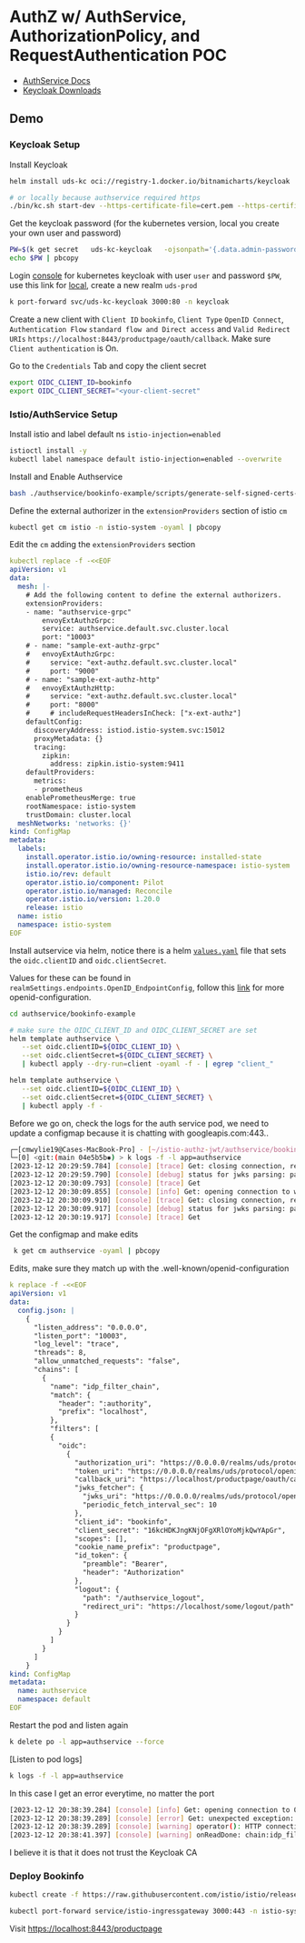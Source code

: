 # AuthZ w/ AuthService, AuthorizationPolicy, and RequestAuthentication POC

- [AuthService Docs](https://github.com/istio-ecosystem/authservice/tree/master/bookinfo-example#further-protect-via-requestauthentication-and-authorization-policy)
- [Keycloak Downloads](https://www.keycloak.org/downloads)

## Demo 

### Keycloak Setup 

Install Keycloak

```bash
helm install uds-kc oci://registry-1.docker.io/bitnamicharts/keycloak

# or locally because authservice required https
./bin/kc.sh start-dev --https-certificate-file=cert.pem --https-certificate-key-file=key.pem --https-port 443
```

Get the keycloak password (for the kubernetes version, local you create your own user and password)

```bash
PW=$(k get secret   uds-kc-keycloak   -ojsonpath='{.data.admin-password}' | base64 -d)
echo $PW | pbcopy
```

Login [console](http://localhost:3000) for kubernetes keycloak with user `user` and password `$PW`, use this link for [local](https://0.0.0.0:8443), create a new realm `uds-prod`

```bash
k port-forward svc/uds-kc-keycloak 3000:80 -n keycloak
```     

Create a new client with `Client ID` `bookinfo`, `Client Type` `OpenID Connect`, `Authentication Flow` `standard flow and Direct access` and `Valid Redirect URIs` `https://localhost:8443/productpage/oauth/callback`. Make sure `Client authentication` is On.

Go to the `Credentials` Tab and copy the client secret

```bash
export OIDC_CLIENT_ID=bookinfo
export OIDC_CLIENT_SECRET="<your-client-secret"
```

### Istio/AuthService Setup

Install istio and label default ns `istio-injection=enabled`

```bash
istioctl install -y
kubectl label namespace default istio-injection=enabled --overwrite
```

Install and Enable Authservice
```bash
bash ./authservice/bookinfo-example/scripts/generate-self-signed-certs-for-ingress-gateway.sh
```


<!-- Deploy the external authorizer and verify it is up.

NOT NECESSARY

```bash
kubectl apply -f https://raw.githubusercontent.com/istio/istio/release-1.20/samples/extauthz/ext-authz.yaml

kubectl logs "$(kubectl get pod -l app=ext-authz  -o jsonpath={.items..metadata.name})"  -c ext-authz
```      -->

Define the external authorizer in the `extensionProviders` section of istio `cm`

```bash
kubectl get cm istio -n istio-system -oyaml | pbcopy
```

Edit the `cm` adding the `extensionProviders` section

```yaml
kubectl replace -f -<<EOF
apiVersion: v1
data:
  mesh: |-
    # Add the following content to define the external authorizers.
    extensionProviders:
    - name: "authservice-grpc"
        envoyExtAuthzGrpc:
        service: authservice.default.svc.cluster.local
        port: "10003"
    # - name: "sample-ext-authz-grpc"
    #   envoyExtAuthzGrpc:
    #     service: "ext-authz.default.svc.cluster.local"
    #     port: "9000"
    # - name: "sample-ext-authz-http"
    #   envoyExtAuthzHttp:
    #     service: "ext-authz.default.svc.cluster.local"
    #     port: "8000"
    #     # includeRequestHeadersInCheck: ["x-ext-authz"]
    defaultConfig:
      discoveryAddress: istiod.istio-system.svc:15012
      proxyMetadata: {}
      tracing:
        zipkin:
          address: zipkin.istio-system:9411
    defaultProviders:
      metrics:
      - prometheus
    enablePrometheusMerge: true
    rootNamespace: istio-system
    trustDomain: cluster.local
  meshNetworks: 'networks: {}'
kind: ConfigMap
metadata:
  labels:
    install.operator.istio.io/owning-resource: installed-state
    install.operator.istio.io/owning-resource-namespace: istio-system
    istio.io/rev: default
    operator.istio.io/component: Pilot
    operator.istio.io/managed: Reconcile
    operator.istio.io/version: 1.20.0
    release: istio
  name: istio
  namespace: istio-system
EOF
```


Install autservice via helm, notice there is a helm [`values.yaml`](./authservice/bookinfo-example/authservice/values.yaml) file that sets the `oidc.clientID` and `oidc.clientSecret`.

Values for these can be found in `realmSettings.endpoints.OpenID_EndpointConfig`, follow this [link](https://0.0.0.0:8443/realms/uds/.well-known/openid-configuration) for more openid-configuration.

```bash
cd authservice/bookinfo-example

# make sure the OIDC_CLIENT_ID and OIDC_CLIENT_SECRET are set
helm template authservice \
   --set oidc.clientID=${OIDC_CLIENT_ID} \
   --set oidc.clientSecret=${OIDC_CLIENT_SECRET} \
   | kubectl apply --dry-run=client -oyaml -f - | egrep "client_"

helm template authservice \
   --set oidc.clientID=${OIDC_CLIENT_ID} \
   --set oidc.clientSecret=${OIDC_CLIENT_SECRET} \
   | kubectl apply -f -
```

Before we go on, check the logs for the auth service pod, we need to update a configmap because it is chatting with googleapis.com:443..

```bash
┌─[cmwylie19@Cases-MacBook-Pro] - [~/istio-authz-jwt/authservice/bookinfo-example] - [2023-12-12 03:30:16]
└─[0] <git:(main 04e5b5b✱) > k logs -f -l app=authservice
[2023-12-12 20:29:59.784] [console] [trace] Get: closing connection, response payload size 1033
[2023-12-12 20:29:59.790] [console] [debug] status for jwks parsing: parseJwks, OK
[2023-12-12 20:30:09.793] [console] [trace] Get
[2023-12-12 20:30:09.855] [console] [info] Get: opening connection to www.googleapis.com:443
[2023-12-12 20:30:09.910] [console] [trace] Get: closing connection, response payload size 1033
[2023-12-12 20:30:09.917] [console] [debug] status for jwks parsing: parseJwks, OK
[2023-12-12 20:30:19.917] [console] [trace] Get
```
Get the configmap and make edits

```bash
 k get cm authservice -oyaml | pbcopy
```

Edits, make sure they match up with the .well-known/openid-configuration


```yaml
k replace -f -<<EOF
apiVersion: v1
data:
  config.json: |
    {
      "listen_address": "0.0.0.0",
      "listen_port": "10003",
      "log_level": "trace",
      "threads": 8,
      "allow_unmatched_requests": "false",
      "chains": [
        {
          "name": "idp_filter_chain",
          "match": {
            "header": ":authority",
            "prefix": "localhost",
          },
          "filters": [
          {
            "oidc":
              {
                "authorization_uri": "https://0.0.0.0/realms/uds/protocol/openid-connect/auth",
                "token_uri": "https://0.0.0.0/realms/uds/protocol/openid-connect/token",
                "callback_uri": "https://localhost/productpage/oauth/callback",
                "jwks_fetcher": {
                  "jwks_uri": "https://0.0.0.0/realms/uds/protocol/openid-connect/certs",
                  "periodic_fetch_interval_sec": 10
                },
                "client_id": "bookinfo",
                "client_secret": "16kcHDKJngKNjOFgXRlOYoMjkQwYApGr",
                "scopes": [],
                "cookie_name_prefix": "productpage",
                "id_token": {
                  "preamble": "Bearer",
                  "header": "Authorization"
                },
                "logout": {
                  "path": "/authservice_logout",
                  "redirect_uri": "https://localhost/some/logout/path"
                }
              }
            }
          ]
        }
      ]
    }
kind: ConfigMap
metadata:
  name: authservice
  namespace: default
EOF
```

Restart the pod and listen again

```bash
k delete po -l app=authservice --force
```

[Listen to pod logs]
```bash
k logs -f -l app=authservice
```

In this case I get an error everytime, no matter the port

```bash
[2023-12-12 20:38:39.284] [console] [info] Get: opening connection to 0.0.0.0:443
[2023-12-12 20:38:39.289] [console] [error] Get: unexpected exception: Connection refused [system:111]
[2023-12-12 20:38:39.289] [console] [warning] operator(): HTTP connection error
[2023-12-12 20:38:41.397] [console] [warning] onReadDone: chain:idp_filter_chain JWKS is not ready
```

I believe it is that it does not trust the Keycloak CA
### Deploy Bookinfo 

```bash
kubectl create -f https://raw.githubusercontent.com/istio/istio/release-1.20/samples/bookinfo/platform/kube/bookinfo.yaml
```

```bash
kubectl port-forward service/istio-ingressgateway 3000:443 -n istio-system
```

Visit [https://localhost:8443/productpage](https://localhost:8443/productpage) 
